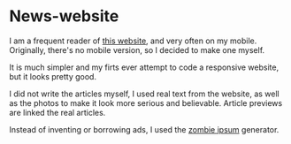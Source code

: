 # News-website
I am a frequent reader of [this website](http://tvnwarszawa.pl/ "TVN Warszawa"), and very often on my mobile. Originally, there's no mobile version, so I decided to make one myself. 

It is much simpler and my firts ever attempt to code a responsive website, but it looks pretty good. 

I did not write the articles myself, I used real text from the website, as well as the photos to make it look more serious and believable.
Article previews are linked the real articles.

Instead of inventing or borrowing ads, I used the [zombie ipsum](http://www.zombieipsum.com/) generator.
